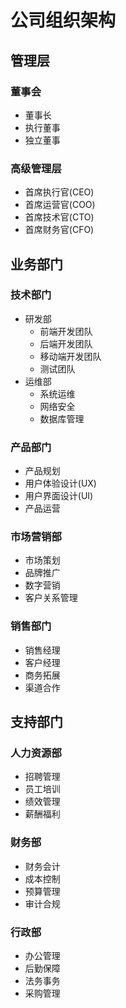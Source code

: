 ﻿# 公司组织架构

## 管理层
### 董事会
- 董事长
- 执行董事
- 独立董事

### 高级管理层
- 首席执行官(CEO)
- 首席运营官(COO)
- 首席技术官(CTO)
- 首席财务官(CFO)

## 业务部门
### 技术部门
- 研发部
  - 前端开发团队
  - 后端开发团队
  - 移动端开发团队
  - 测试团队
- 运维部
  - 系统运维
  - 网络安全
  - 数据库管理

### 产品部门
- 产品规划
- 用户体验设计(UX)
- 用户界面设计(UI)
- 产品运营

### 市场营销部
- 市场策划
- 品牌推广
- 数字营销
- 客户关系管理

### 销售部门
- 销售经理
- 客户经理
- 商务拓展
- 渠道合作

## 支持部门
### 人力资源部
- 招聘管理
- 员工培训
- 绩效管理
- 薪酬福利

### 财务部
- 财务会计
- 成本控制
- 预算管理
- 审计合规

### 行政部
- 办公管理
- 后勤保障
- 法务事务
- 采购管理